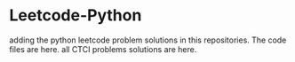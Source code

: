 # Leetcode-Python
adding the python leetcode problem solutions in this repositories. 
The code files are here.
all CTCI problems solutions are here.




































































































































































































































































































































































































































































































































































































































































































































































































































































































































































































































































































































































































































































































